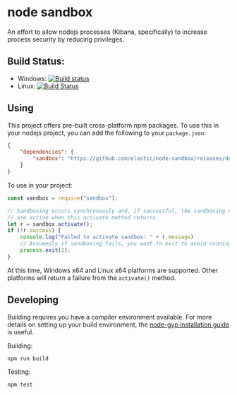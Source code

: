 # node sandbox

An effort to allow nodejs processes (Kibana, specifically) to increase process security by reducing privileges.

## Build Status: 

* Windows: [![Build status](https://ci.appveyor.com/api/projects/status/677is5ga43sw0hs4?svg=true)](https://ci.appveyor.com/project/jordansissel/node-sandbox)
* Linux: [![Build Status](https://travis-ci.org/elastic/node-sandbox.svg?branch=master)](https://travis-ci.org/elastic/node-sandbox)

## Using

This project offers pre-built cross-platform npm packages. To use this in your nodejs project, you can add the following to your `package.json`:

```json
{
    "dependencies": {
        "sandbox": "https://github.com/elastic/node-sandbox/releases/download/v0.0.1/sandbox-0.0.1.tgz"
    }
}
```

To use in your project:

```javascript
const sandbox = require("sandbox");

// Sandboxing occurs synchronously and, if successful, the sandboxing controls
// are active when this activate method returns.
let r = sandbox.activate();
if (!r.success) {
    console.log("Failed to activate sandbox: " + r.message)
    // Assumedly if sandboxing fails, you want to exit to avoid running without sandbox protections.
    process.exit(1);
}
```

At this time, Windows x64 and Linux x64 platforms are supported. Other platforms will return a failure from the `activate()` method.


## Developing

Building requires you have a compiler environment available. For more details on setting up your build environment, the [node-gyp installation guide](https://github.com/nodejs/node-gyp#installation) is useful.

Building:

```
npm run build
```

Testing:

```
npm test
```